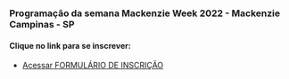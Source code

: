 ### Programação da semana Mackenzie Week 2022 - Mackenzie Campinas - SP
#### Clique no link para se inscrever: 
- [Acessar FORMULÁRIO DE INSCRIÇÃO](https://bit.ly/mackweek22)
